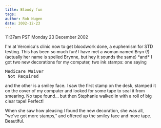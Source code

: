 ```yaml
---
title: Bloody fun
tags: 
author: Rob Nugen
date: 2002-12-23
---
```


<p class=date>11:37am PST Monday 23 December 2002</p>

<p>I'm at Veronica's clinic now to get bloodwork done, a euphemism for
STD testing.  This has been so much fun!  I have met a woman named
Bryn (!) (actually her name is spelled Brynne, but hey it sounds the
same) *and* I got two new decorations for my computer, two ink stamps:
one saying</p>

<pre>
Medicare Waiver
 Not Required
</pre>

<p>and the other is a smiley face.  I saw the first stamp on the desk,
stamped it on the cover of my computer and looked for some tape to
seal it from smearing.  No tape found... but then Stephanie walked in
with a roll of big clear tape!  Perfect!</p>

<p>When she saw how pleasing I found the new decoration, she was all,
"we've got more stamps," and offered up the smiley face and more
tape.  Beautiful.</p>
